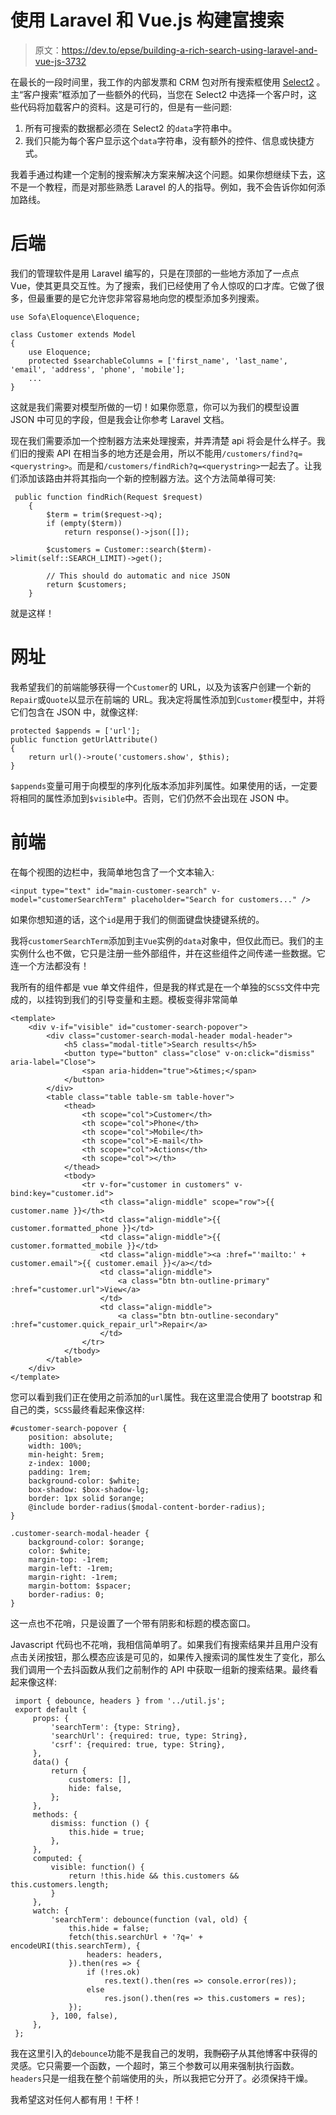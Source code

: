 # 使用 Laravel 和 Vue.js 构建富搜索

> 原文：<https://dev.to/epse/building-a-rich-search-using-laravel-and-vue-js-3732>

在最长的一段时间里，我工作的内部发票和 CRM 包对所有搜索框使用 [Select2](https://select2.org/) 。主“客户搜索”框添加了一些额外的代码，当您在 Select2 中选择一个客户时，这些代码将加载客户的资料。这是可行的，但是有一些问题:

1.  所有可搜索的数据都必须在 Select2 的`data`字符串中。
2.  我们只能为每个客户显示这个`data`字符串，没有额外的控件、信息或快捷方式。

我着手通过构建一个定制的搜索解决方案来解决这个问题。如果你想继续下去，这不是一个教程，而是对那些熟悉 Laravel 的人的指导。例如，我不会告诉你如何添加路线。

# 后端

我们的管理软件是用 Laravel 编写的，只是在顶部的一些地方添加了一点点 Vue，使其更具交互性。为了搜索，我们已经使用了令人惊叹的口才库。它做了很多，但最重要的是它允许您非常容易地向您的模型添加多列搜索。

```
use Sofa\Eloquence\Eloquence;

class Customer extends Model
{
    use Eloquence;
    protected $searchableColumns = ['first_name', 'last_name', 'email', 'address', 'phone', 'mobile'];
    ...
} 
```

这就是我们需要对模型所做的一切！如果你愿意，你可以为我们的模型设置 JSON 中可见的字段，但是我会让你参考 Laravel 文档。

现在我们需要添加一个控制器方法来处理搜索，并弄清楚 api 将会是什么样子。我们旧的搜索 API 在相当多的地方还是会用，所以不能用`/customers/find?q=<querystring>`。而是和`/customers/findRich?q=<querystring>`一起去了。让我们添加该路由并将其指向一个新的控制器方法。这个方法简单得可笑:

```
 public function findRich(Request $request)
    {
        $term = trim($request->q);
        if (empty($term))
            return response()->json([]);

        $customers = Customer::search($term)->limit(self::SEARCH_LIMIT)->get();

        // This should do automatic and nice JSON
        return $customers;
    } 
```

就是这样！

# 网址

我希望我们的前端能够获得一个`Customer`的 URL，以及为该客户创建一个新的`Repair`或`Quote`以显示在前端的 URL。我决定将属性添加到`Customer`模型中，并将它们包含在 JSON 中，就像这样:

```
protected $appends = ['url'];
public function getUrlAttribute()
{
    return url()->route('customers.show', $this);
} 
```

`$appends`变量可用于向模型的序列化版本添加非列属性。如果使用的话，一定要将相同的属性添加到`$visible`中。否则，它们仍然不会出现在 JSON 中。

# 前端

在每个视图的边栏中，我简单地包含了一个文本输入:

```
<input type="text" id="main-customer-search" v-model="customerSearchTerm" placeholder="Search for customers..." /> 
```

如果你想知道的话，这个`id`是用于我们的侧面键盘快捷键系统的。

我将`customerSearchTerm`添加到主`Vue`实例的`data`对象中，但仅此而已。我们的主实例什么也不做，它只是注册一些外部组件，并在这些组件之间传递一些数据。它连一个方法都没有！

我所有的组件都是 vue 单文件组件，但是我的样式是在一个单独的`SCSS`文件中完成的，以挂钩到我们的引导变量和主题。模板变得非常简单

```
<template>
    <div v-if="visible" id="customer-search-popover">
        <div class="customer-search-modal-header modal-header">
            <h5 class="modal-title">Search results</h5>
            <button type="button" class="close" v-on:click="dismiss" aria-label="Close">
                <span aria-hidden="true">&times;</span>
            </button>
        </div>
        <table class="table table-sm table-hover">
            <thead>
                <th scope="col">Customer</th>
                <th scope="col">Phone</th>
                <th scope="col">Mobile</th>
                <th scope="col">E-mail</th>
                <th scope="col">Actions</th>
                <th scope="col"></th>
            </thead>
            <tbody>
                <tr v-for="customer in customers" v-bind:key="customer.id">
                    <th class="align-middle" scope="row">{{ customer.name }}</th>
                    <td class="align-middle">{{ customer.formatted_phone }}</td>
                    <td class="align-middle">{{ customer.formatted_mobile }}</td>
                    <td class="align-middle"><a :href="'mailto:' + customer.email">{{ customer.email }}</a></td>
                    <td class="align-middle">
                        <a class="btn btn-outline-primary" :href="customer.url">View</a>
                    </td>
                    <td class="align-middle">
                        <a class="btn btn-outline-secondary" :href="customer.quick_repair_url">Repair</a>
                    </td>
                </tr>
            </tbody>
        </table>
    </div>
</template> 
```

您可以看到我们正在使用之前添加的`url`属性。我在这里混合使用了 bootstrap 和自己的类，`SCSS`最终看起来像这样:

```
#customer-search-popover {
    position: absolute;
    width: 100%;
    min-height: 5rem;
    z-index: 1000;
    padding: 1rem;
    background-color: $white;
    box-shadow: $box-shadow-lg;
    border: 1px solid $orange;
    @include border-radius($modal-content-border-radius);
}

.customer-search-modal-header {
    background-color: $orange;
    color: $white;
    margin-top: -1rem;
    margin-left: -1rem;
    margin-right: -1rem;
    margin-bottom: $spacer;
    border-radius: 0;
} 
```

这一点也不花哨，只是设置了一个带有阴影和标题的模态窗口。

Javascript 代码也不花哨，我相信简单明了。如果我们有搜索结果并且用户没有点击关闭按钮，那么模态应该是可见的，如果传入搜索词的属性发生了变化，那么我们调用一个去抖函数从我们之前制作的 API 中获取一组新的搜索结果。最终看起来像这样:

```
 import { debounce, headers } from '../util.js';
 export default {
     props: {
         'searchTerm': {type: String},
         'searchUrl': {required: true, type: String},
         'csrf': {required: true, type: String},
     },
     data() {
         return {
             customers: [],
             hide: false,
         };
     },
     methods: {
         dismiss: function () {
             this.hide = true;
         },
     },
     computed: {
         visible: function() {
             return !this.hide && this.customers && this.customers.length;
         }
     },
     watch: {
         'searchTerm': debounce(function (val, old) {
             this.hide = false;
             fetch(this.searchUrl + '?q=' + encodeURI(this.searchTerm), {
                 headers: headers,
             }).then(res => {
                 if (!res.ok)
                     res.text().then(res => console.error(res));
                 else
                     res.json().then(res => this.customers = res);
             });
         }, 100, false),
     },
 }; 
```

我在这里引入的`debounce`功能不是我自己的发明，我~~剽窃了~~从其他博客中获得的灵感。它只需要一个函数，一个超时，第三个参数可以用来强制执行函数。`headers`只是一组我在整个前端使用的头，所以我把它分开了。必须保持干燥。

我希望这对任何人都有用！干杯！